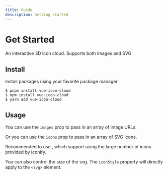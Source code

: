 ```yaml
---
title: Guide
description: Getting started
---
```


# Get Started

An interactive 3D icon cloud. Supports both images and SVG.

## Install

Install packages using your favorite package manager

```shell
$ pnpm install vue-icon-cloud
$ npm install vue-icon-cloud
$ yarn add vue-icon-cloud
```

<script setup lang="ts">
import IconSvelte from '~icons/logos/svelte-icon'
import IconAwesome from '~icons/logos/awesome'
import IconZig from '~icons/logos/zig'
import IconGithub from '~icons/logos/github'
import IconGitlab from '~icons/logos/gitlab'
import IconAstro from '~icons/logos/astro-icon'
import IconDocker from '~icons/logos/docker'
import IconGit from '~icons/logos/git'
import IconReact from '~icons/logos/react'
import IconNuxt from '~icons/logos/nuxt'
import IconGo from '~icons/logos/go'
import IconSolidjs from '~icons/logos/solidjs-icon'
import IconVscode from '~icons/logos/visual-studio-code'
import IconGithubCopilot from '~icons/logos/github-copilot'
import IconNuxtIcon from '~icons/logos/nuxt-icon'
import IconHomeBrew from '~icons/logos/homebrew'

import { ref, onMounted, watch, computed, h } from 'vue'
import IconCloud from '../../src/cloud.vue'
import TableDemo from '../.vitepress/theme/components/TableDemo.vue'
import GitHubLink from '../.vitepress/theme/components/GitHubLink.vue'

const slugs = ref([
  "typescript",
  "javascript",
  "dart",
  "react",
  "flutter",
  "android",
  "html5",
  "css3",
  "nodedotjs",
  "express",
  "nextdotjs",
  "prisma",
  "postgresql",
  "firebase",
  "nginx",
  "vercel",
  "testinglibrary",
  "jest",
  "cypress",
  "docker",
  "git",
  "jira",
  "github",
  "gitlab",
  "androidstudio",
  "sonarqube",
  "figma",
])

const images = computed(() => {
  return slugs.value.map(
    (slug) => `https://cdn.simpleicons.org/${slug}/${slug}`,
  );
})
</script>

## Usage

You can use the `images` prop to pass in an array of image URLs.

<TableDemo half>
<template #fence>

```vue {3}
<template>
  <IconCloud
    :images="images"
  ></IconCloud>
</template>
<script setup lang="ts">
import IconCloud from 'vue-icon-cloud'

const slugs = ref([
  "typescript", "javascript", "dart", "react", "flutter", "android", "html5", "css3", 
  "nodedotjs", "express", "nextdotjs", "prisma", "postgresql", "firebase", "nginx", 
  "vercel", "testinglibrary", "jest", "cypress", "docker", "git", "jira", "github", 
  "gitlab", "androidstudio", "sonarqube", "figma"
])

const images = computed(() => {
  return slugs.value.map(
    (slug) => `https://cdn.simpleicons.org/${slug}/${slug}`,
  );
})
</script>
```

</template>
<template #play>
<IconCloud
  :images="images"
>
</IconCloud>
</template>
</TableDemo>


Or you can use the `icons` prop to pass in an array of SVG icons.

Recommended to use <GitHubLink repo="unplugin/unplugin-icons" />, which support using the large number of icons provided by iconify.

<TableDemo half>
<template #fence>

```vue {3}
<template>
  <IconCloud
    :icons="[
      IconSvelte,IconAwesome,
      IconZig,IconGit,
      IconAstro,IconDocker,
      IconReact,IconNuxt,IconGo,
      IconVscode,IconSolidjs,IconGithubCopilot,
    ]"
  />
</template>
<script setup lang="ts">
import IconSvelte from '~icons/logos/svelte-icon'
import IconAwesome from '~icons/logos/awesome'
import IconZig from '~icons/logos/zig'
import IconAstro from '~icons/logos/astro-icon'
import IconDocker from '~icons/logos/docker'
import IconGit from '~icons/logos/git'
import IconReact from '~icons/logos/react'
import IconNuxt from '~icons/logos/nuxt'
import IconGo from '~icons/logos/go'
import IconVscode from '~icons/logos/visual-studio-code'
import IconSolidjs from '~icons/logos/solidjs-icon'
import IconGithubCopilot from '~icons/logos/github-copilot'

import IconCloud from 'vue-icon-cloud'
</script>
```

</template>
<template #play>
  <IconCloud :icons="[
    IconSvelte,
    IconAwesome,
    IconZig,
    IconAstro,
    IconDocker,
    IconGit,
    IconReact,
    IconNuxt,
    IconGo,
    IconVscode,
    IconSolidjs,
    IconGithubCopilot,
  ]"/>
</template>
</TableDemo>

You can also control the size of the svg. The `iconStyle` property will directly apply to the `<svg>` element.

<TableDemo half>
<template #fence>

```vue {9-11}
<template>
  <IconCloud
    :icons="[
      IconSvelte,IconAwesome,IconNuxtIcon,
      IconAstro,IconGit,IconReact,IconGo,
      IconVscode,IconSolidjs,IconGithubCopilot,
      IconHomeBrew,
    ]"
    :iconStyle="{
      'font-size': '40px',
    }"
  />
</template>
<script setup lang="ts">
import IconSvelte from '~icons/logos/svelte-icon'
import IconAwesome from '~icons/logos/awesome'
import IconNuxtIcon from '~icons/logos/nuxt-icon'
import IconAstro from '~icons/logos/astro-icon'
import IconGit from '~icons/logos/git'
import IconReact from '~icons/logos/react'
import IconGo from '~icons/logos/go'
import IconVscode from '~icons/logos/visual-studio-code'
import IconSolidjs from '~icons/logos/solidjs-icon'
import IconGithubCopilot from '~icons/logos/github-copilot'
import IconHomeBrew from '~icons/logos/homebrew'

import IconCloud from 'vue-icon-cloud'
</script>
```

</template>
<template #play>
  <IconCloud
    :icons="[
      IconSvelte,
      IconAwesome,
      IconNuxtIcon,
      IconAstro,
      IconGit,
      IconReact,
      IconGo,
      IconVscode,
      IconSolidjs,
      IconGithubCopilot,
      IconHomeBrew
    ]"
    :iconStyle="{
      'font-size': '40px',
    }"
  />
</template>
</TableDemo>
